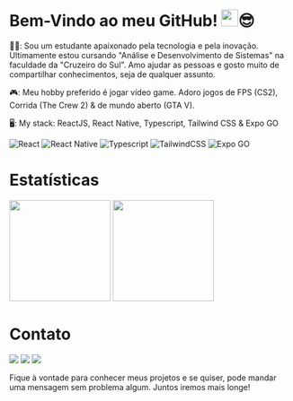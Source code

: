 # Bem-Vindo ao meu GitHub! <img src="https://media.giphy.com/media/hvRJCLFzcasrR4ia7z/giphy.gif" width="30" >😎


<div>
<p> 
  🤵🏽: Sou um estudante apaixonado pela tecnologia e pela inovação. Ultimamente estou cursando "Análise e Desenvolvimento de Sistemas" na faculdade da "Cruzeiro do Sul". Amo ajudar as pessoas e gosto muito de compartilhar conhecimentos, seja de qualquer assunto. 
</p>
  <p>
  🎮: Meu hobby preferido é jogar vídeo game. Adoro jogos de FPS (CS2), Corrida (The Crew 2) & de mundo aberto (GTA V). 
</p>
<p>
  🖥: My stack: ReactJS, React Native, Typescript, Tailwind CSS & Expo GO
</p>

![React](https://img.shields.io/badge/react-%2320232a.svg?style=for-the-badge&logo=react&logoColor=%2361DAFB)
![React Native](https://img.shields.io/badge/react_native-%2320232a.svg?style=for-the-badge&logo=react&logoColor=%2361DAFB)
![Typescript](https://img.shields.io/badge/typescript-%2320232a.svg?style=for-the-badge&logo=typescript&logoColor=%2361DAFB)
![TailwindCSS](https://img.shields.io/badge/tailwind_css-%2320232a.svg?style=for-the-badge&logo=tailwind-css&logoColor=%2361DAFB)
![Expo GO](https://img.shields.io/badge/expo%20go-1C1E24?style=for-the-badge&logo=expo&logoColor=#D04A37)

</div>

# Estatísticas

<div>
<img height="180rem" src="https://github-readme-stats.vercel.app/api?username=Sh4rk-dev&show_icons=true&theme=tokyonight"/>
<img height="180rem" src="https://github-readme-stats.vercel.app/api/top-langs/?username=Sh4rk-dev&layout=compact&theme=tokyonight"/>
</div>

# Contato

<div> 
  <a href="https://www.instagram.com/r.rapace_04/" target="_blank"><img src="https://img.shields.io/badge/-Instagram-%23E4405F?style=for-the-badge&logo=instagram&logoColor=white" target="_blank"></a>
  <a href = "mailto:contatorenanrapace13@gmail.com"><img src="https://img.shields.io/badge/-Gmail-%23333?style=for-the-badge&logo=gmail&logoColor=white" target="_blank"></a>
  <a href="https://www.linkedin.com/in/renan-rapace-618665218/" target="_blank"><img src="https://img.shields.io/badge/-LinkedIn-%230077B5?style=for-the-badge&logo=linkedin&logoColor=white" target="_blank"></a> 
</div>

<p>Fique à vontade para conhecer meus projetos e se quiser, pode mandar uma mensagem sem problema algum. Juntos iremos mais longe!</p>
